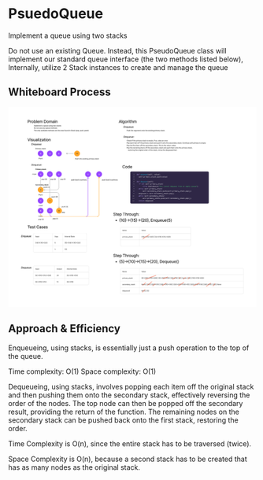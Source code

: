# PsuedoQueue

Implement a queue using two stacks

Do not use an existing Queue.
Instead, this PseudoQueue class will implement our standard queue interface (the two methods listed below),
Internally, utilize 2 Stack instances to create and manage the queue

## Whiteboard Process
![PseudoQueue Whiteboard](pseudo_queue_whiteboard.png)

## Approach & Efficiency
Enqueueing, using stacks, is essentially just a push operation to the top of
the queue.

Time complexity: O(1)
Space complexity: O(1)

Dequeueing, using stacks, involves popping each item off the original stack and
then pushing them onto the secondary stack, effectively reversing the order of
the nodes. The top node can then be popped off the secondary result, providing
the return of the function. The remaining nodes on the secondary stack can
be pushed back onto the first stack, restoring the order.

Time Complexity is O(n), since the entire stack has to be traversed (twice).

Space Complexity is O(n), because a second stack has to be created that has
as many nodes as the original stack.


